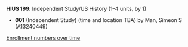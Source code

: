 **HIUS 199**: Independent Study/US History (1–4 units, by 1)

- **001** (Independent Study) (time and location TBA) by Man, Simeon S (A13240449)

[Enrollment numbers over time](./HIUS199.tsv)
